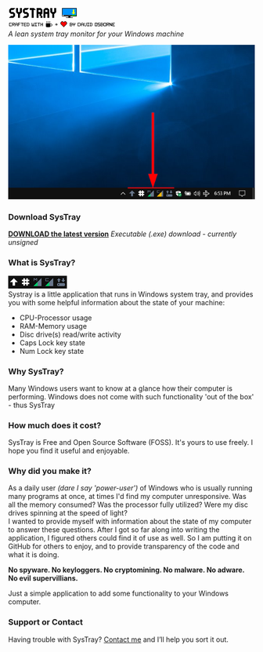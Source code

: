 ![SysTray logo](assets/systray.png)<br>
![Crafted by](assets/craftedby.png)<br>
*A lean system tray monitor for your Windows machine*

![Systray In Taskbar](assets/Desktop-00.png)

### Download SysTray
**[DOWNLOAD the latest version](https://github.com/david-osborne/SysTray/releases/tag/v0.1-beta)**  *Executable (.exe) download - currently unsigned*

### What is SysTray?
![SysTray Animated](assets/SysTray.gif)<br>
Systray is a little application that runs in Windows system tray, and provides you with some helpful information about the state of your machine:
- CPU-Processor usage
- RAM-Memory usage
- Disc drive(s) read/write activity
- Caps Lock key state
- Num Lock key state

### Why SysTray?
Many Windows users want to know at a glance how their computer is performing.  Windows does not come with such functionality 'out of the box' - thus SysTray

### How much does it cost?
SysTray is Free and Open Source Software (FOSS).  It's yours to use freely.  I hope you find it useful and enjoyable.

### Why did you make it?
As a daily user *(dare I say 'power-user')* of Windows who is usually running many programs at once, at times I'd find my computer unresponsive.  Was all the memory consumed?  Was the processor fully utilized?  Were my disc drives spinning at the speed of light?<br>
I wanted to provide myself with information about the state of my computer to answer these questions.  After I got so far along into writing the application, I figured others could find it of use as well.  So I am putting it on GitHub for others to enjoy, and to provide transparency of the code and what it is doing.

**No spyware.  No keyloggers.  No cryptomining.  No malware.  No adware.  No evil supervillians.**

Just a simple application to add some functionality to your Windows computer.

### Support or Contact

Having trouble with SysTray?  [Contact me](mailto://systray@outlook.com) and I’ll help you sort it out.
